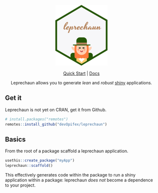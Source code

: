 <div align="center">

<!-- badges: start -->
<!-- badges: end -->

<img src="docs/_assets/leprechaun.png" height=200>

[Quick Start](https://leprechaun.opifex.org/#/guide/quick-start) | [Docs](https://leprechaun.opifex.org)

Leprechaun allows you to generate _lean_ and _robust_ 
[shiny](http://shiny.rstudio.com/) applications.

</div>

## Get it

Leprechaun is not yet on CRAN, get it from Github.

``` r
# install.packages("remotes")
remotes::install_github("devOpifex/leprechaun")
```

## Basics

From the root of a package scaffold a leprechaun application.

``` r
usethis::create_package("myApp")
leprechaun::scaffold()
```

This effectively generates code within the package to run a 
shiny application within a package: leprechaun _does not_ 
become a dependence to your project.
